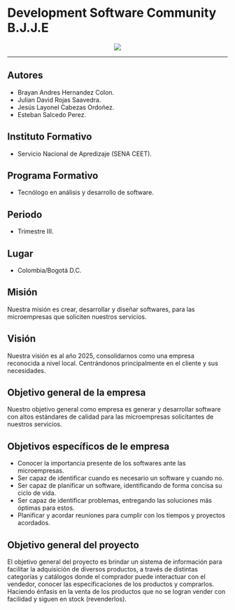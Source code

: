 # Development Software Community B.J.J.E 
<!--![image](https://github.com/Brayan-Hc11/DevSoft_BlackLabel-per-/assets/118775234/976fef5f-6a98-490b-bc15-428265ae1347)--> 

<div align="center">
<img src="https://github.com/Brayan-Hc11/DevSoft_BlackLabel-per-/assets/115185706/f608b90e-7582-4c73-9147-91bbc7a07a09">
</div>


*** 
## Autores
- Brayan Andres Hernandez Colon.  
- Julian David Rojas Saavedra.
- Jesús Layonel Cabezas Ordoñez.
- Esteban Salcedo Perez.


## Instituto Formativo
- Servicio Nacional de Apredizaje (SENA CEET).


## Programa Formativo
- Tecnólogo en análisis y desarrollo de software.


## Periodo
- Trimestre III.


## Lugar 
- Colombia/Bogotá D.C.


## Misión 
Nuestra misión es crear, desarrollar y diseñar softwares, para las microempresas que soliciten nuestros servicios. 

## Visión 
Nuestra visión es al año 2025, consolidarnos como una empresa reconocida a nivel local. Centrándonos principalmente en el cliente y sus necesidades. 

## Objetivo general de la empresa  
Nuestro objetivo general como empresa es generar y desarrollar software con altos estándares de calidad para las microempresas solicitantes de nuestros servicios.

## Objetivos específicos de le empresa  
- Conocer la importancia presente de los softwares ante las microempresas.
- Ser capaz de identificar cuando es necesario un software y cuando no.
- Ser capaz de planificar un software, identificando de forma concisa su ciclo de vida.
- Ser capaz de identificar problemas, entregando las soluciones más óptimas para estos.
- Planificar y acordar reuniones para cumplir con los tiempos y proyectos acordados.

## Objetivo general del proyecto 
El objetivo general del proyecto es brindar un sistema de información para facilitar la adquisición de diversos productos, a través de distintas categorías y catálogos donde el comprador puede interactuar con el vendedor, conocer las especificaciones de los productos y comprarlos. Haciendo énfasis en la venta de los productos que no se logran vender con facilidad y siguen en stock (revenderlos).
